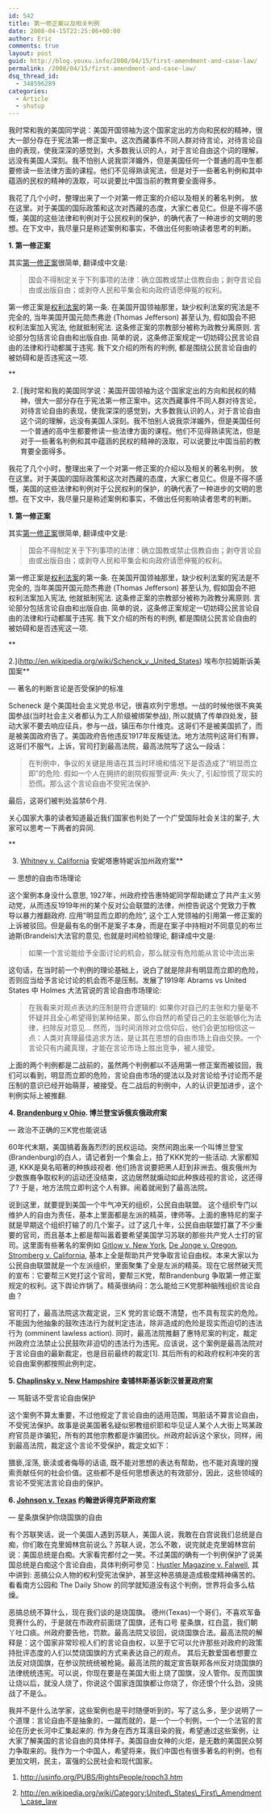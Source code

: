 ```yaml
---
id: 542
title: 第一修正案以及相关判例
date: 2008-04-15T22:25:06+00:00
author: Eric
comments: true
layout: post
guid: http://blog.youxu.info/2008/04/15/first-amendment-and-case-law/
permalink: /2008/04/15/first-amendment-and-case-law/
dsq_thread_id:
  - 348596289
categories:
  - Article
  - shutup
---
```

我时常和我的美国同学说：美国开国领袖为这个国家定出的方向和民权的精神，很大一部分存在于宪法第一修正案中。这次西藏事件不同人群对待言论，对待言论自由的表现，使我深深的感觉到，大多数我认识的人，对于言论自由这个词的理解，远没有美国人深刻。我不怕别人说我崇洋媚外，但是美国任何一个普通的高中生都要修读一些法律方面的课程。他们不见得熟读宪法，但是对于一些著名判例和其中蕴涵的民权的精神的汲取，可以说要比中国当前的教育要全面得多。

我花了几个小时，整理出来了一个对第一修正案的介绍以及相关的著名判例， 放在这里。对于美国的国际政策和这次对西藏的态度，大家仁者见仁。但是不得不感慨，美国的这些法律和判例对于公民权利的保护，的确代表了一种进步的文明的思想。在下文中，我尽量只是称述案例和事实，不做出任何影响读者思考的判断。

**1. 第一修正案**

其实[第一修正案](http://en.wikipedia.org/wiki/First_Amendment_to_the_United_States_Constitution)很简单, 翻译成中文是:

> 国会不得制定关于下列事项的法律：确立国教或禁止信教自由；剥夺言论自由或出版自由；或剥夺人民和平集会和向政府请愿伸冤的权利。

第一修正案是[权利法案](http://en.wikipedia.org/wiki/United_States_Bill_of_Rights)的第一条. 在美国开国领袖那里，缺少权利法案的宪法是不完全的, 当年美国开国元勋杰弗逊 (Thomas Jefferson) 甚至认为, 假如国会不把权利法案加入宪法, 他就抵制宪法. 这条修正案的宗教部分被称为政教分离原则. 言论部分包括言论自由和出版自由. 简单的说，这条修正案规定一切妨碍公民言论自由的法律和行动都属于违宪. 我下文介绍的所有的判例, 都是围绕公民言论自由的被妨碍和是否违宪这一项.
  
**
  
2. [我时常和我的美国同学说：美国开国领袖为这个国家定出的方向和民权的精神，很大一部分存在于宪法第一修正案中。这次西藏事件不同人群对待言论，对待言论自由的表现，使我深深的感觉到，大多数我认识的人，对于言论自由这个词的理解，远没有美国人深刻。我不怕别人说我崇洋媚外，但是美国任何一个普通的高中生都要修读一些法律方面的课程。他们不见得熟读宪法，但是对于一些著名判例和其中蕴涵的民权的精神的汲取，可以说要比中国当前的教育要全面得多。

我花了几个小时，整理出来了一个对第一修正案的介绍以及相关的著名判例， 放在这里。对于美国的国际政策和这次对西藏的态度，大家仁者见仁。但是不得不感慨，美国的这些法律和判例对于公民权利的保护，的确代表了一种进步的文明的思想。在下文中，我尽量只是称述案例和事实，不做出任何影响读者思考的判断。

**1. 第一修正案**

其实[第一修正案](http://en.wikipedia.org/wiki/First_Amendment_to_the_United_States_Constitution)很简单, 翻译成中文是:

> 国会不得制定关于下列事项的法律：确立国教或禁止信教自由；剥夺言论自由或出版自由；或剥夺人民和平集会和向政府请愿伸冤的权利。

第一修正案是[权利法案](http://en.wikipedia.org/wiki/United_States_Bill_of_Rights)的第一条. 在美国开国领袖那里，缺少权利法案的宪法是不完全的, 当年美国开国元勋杰弗逊 (Thomas Jefferson) 甚至认为, 假如国会不把权利法案加入宪法, 他就抵制宪法. 这条修正案的宗教部分被称为政教分离原则. 言论部分包括言论自由和出版自由. 简单的说，这条修正案规定一切妨碍公民言论自由的法律和行动都属于违宪. 我下文介绍的所有的判例, 都是围绕公民言论自由的被妨碍和是否违宪这一项.
  
**
  
2.](http://en.wikipedia.org/wiki/Schenck_v._United_States) 埃布尔拉姆斯诉美国案**
  
&#8212; 著名的判断言论是否受保护的标准

Scheneck 是个美国社会主义党总书记，很喜欢列宁思想。一战的时候他很不爽美国参战(当时社会主义者都认为工人阶级被绑架参战), 所以就搞了传单四处发，鼓动大家不要去响应征兵，参与一战，镇压布尔什维克。这哥们不是被美国抓了，而是被美国政府告了。美国政府告他违反1917年反叛徒法。地方法院判这哥们有罪，这哥们不服气，上诉，官司打到最高法院，最高法院写了这么一段话：

> 在判例中，争议的关键是用语在其当时环境和情况下是否造成了&#8221;明显而立即&#8221;的危险. 假如一个人在拥挤的剧院假报警说声: 失火了, 引起惊慌了现实的恐慌。那么这个言论自由不受宪法保护.

最后，这哥们被判处监禁6个月.

关心国家大事的读者知道最近我们国家也判处了一个广受国际社会关注的案子, 大家可以思考一下两者的异同.
  
**
  
3. [Whitney v. California](http://en.wikipedia.org/wiki/Whitney_v._California) 安妮塔惠特妮诉加州政府案**
  
&#8212; 思想的自由市场理论

这个案例本身没什么意思, 1927年，州政府控告惠特妮同学帮助建立了共产主义劳动党，从而违反1919年州的某个反对公会联盟的法律，州控告说这个党致力于教导以暴力推翻政府. 应用&#8221;明显而立即的危险&#8221;, 这个工人党领袖的引用第一修正案的上诉被驳回。但是最有名的倒不是案子本身，而是在案子中持相对不同意见的布兰迪斯(Brandeis)大法官的意见, 也就是时间检验理论, 翻译成中文是:

> 如果一个言论能给予全面讨论的机会，那么就没有危险能从言论中流出来

这句话，在当时前一个判例的理论基础上，说白了就是除非有明显而立即的危险，否则应当给予言论讨论的机会而不是压制。发展了1919年 Abrams vs United States 中 Holmes 大法官说的言论自由市场理论:

> 在我看来对观点表达的压制是符合逻辑的: 如果你对自己的主张和力量毫不怀疑并且全心希望得到某种结果，那么你自然的希望自己的主张能够化为法律，扫除反对意见&#8230; 然而，当时间消除对立信仰后，他们会更加相信这一点：人类对真理最佳追求方法，是让其在思想的自由市场上自由交换。一个言论只有内藏真理，才能在言论市场上胜出竞争，被人接受。

上面的两个判例都是二战前的，虽然两个判例都以不适用第一修正案而被驳回，我们可以看到，明显而立即的危险，言论自由市场的提法以及对言论给予讨论而不是压制的意识已经开始萌芽，被接受。在二战后的判例中，人的认识更加进步，这个判例实际上被推翻.

**4. [Brandenburg v Ohio](http://en.wikipedia.org/wiki/Brandenburg_v._Ohio). 博兰登宝诉俄亥俄政府案**
  
&#8212; 政治不正确的三K党也能说话

60年代末期，美国搞着轰轰烈烈的民权运动。突然间跑出来一个叫博兰登宝(Brandenburg)的白人，请记者到一个集会上，拍了KKK党的一些活动. 大家都知道, KKK是臭名昭著的种族歧视者. 他们扬言说要把黑人赶到非洲去。俄亥俄州为少数族裔争取权利的运动还没结束，这边居然就煽动如此种族歧视的言论，这还得了? 于是，地方法院立即判这个人有罪。闹着就闹到了最高法院。

说到这里，就要提到美国一个牛气冲天的组织，公民自由联盟。 这个组织专门以维护人的自由为责任，基本上里面都是左派的精英，律师等。上面的惠特尼的案子就是早期这个组织打输了的几个案子。过了这几十年，公民自由联盟打赢了不少重要的官司，而且基本上都是帮叫嚣着要希望美国学习苏联的那些共产党人士打的官司。这里面有些著名的案例如 [Gitlow v. New York](http://en.wikipedia.org/wiki/Gitlow_v._New_York), [De Jonge v. Oregon](http://en.wikipedia.org/wiki/De_Jonge_v._Oregon), [Stromberg v. California](http://en.wikipedia.org/wiki/Stromberg_v._California), 基本上全是帮助共产党争取言论自由权。本来大家以为公民自由联盟就是一个左派组织，里面聚集了全是左派的精英。现在它居然破天荒的宣布：它要帮三K党打这个官司，要帮三K党，帮Brandenburg 争取第一修正案规定的权利。这下舆论炸锅了。精英很纳闷：怎么能给三K党那种脑残组织言论自由？

官司打了，最高法院这次裁定说，三K 党的言论既不清楚，也不具有现实的危险。不能因为他抽象的鼓吹违法行为就判定违法，除非造成的危险是现实而迫切的违法行为 (omminent lawless action). 同时，最高法院推翻了惠特尼案的判定，裁定州政府立法禁止公民鼓吹非迫切的违法行为违宪。应该说，这个案例是最高法院对于言论自由的最新裁定，也是目前最终的裁定[1]. 其后所有的和政府权利冲突的言论自由案例都按照此例判定。

**5. [Chaplinsky v. New Hampshire](http://en.wikipedia.org/wiki/Chaplinsky_v._New_Hampshire) 查铺林斯基诉新汉普夏政府案**
  
&#8212; 骂脏话不受言论自由保护

这个案例不算太重要，不过他规定了言论自由的适用范围，骂脏话不算言论自由，不受宪法保护。故事是说美国著名疑似邪教组织耶和华见证人某个人大街上骂某政府官员是诈骗犯，所有的其他宗教都是诈骗团伙。州政府起诉这个家伙，同样，闹到最高法院，裁定这个言论不受保护，裁定文如下：

猥亵,淫荡, 亵渎或者侮辱的话语, 既不能对思想的表达有帮助，也不能对真理的搜索贡献任何的社会价值。这些都不是任何思想表达的有效部分，因此，这些领域的言论不受宪法言论自由的保护。

**6. [Johnson v. Texas](http://en.wikipedia.org/wiki/Texas_v._Johnson) 约翰逊诉得克萨斯政府案**
  
&#8212; 星条旗保护你烧国旗的自由

有个苏联笑话，说一个美国人遇到苏联人，美国人说，我敢在白宫说我们总统是白痴，你们敢在克里姆林宫前说么？苏联人说，怎么不敢，说完就走克里姆林宫前说：美国总统是白痴。大家看完都付之一笑。不过美国的确有一个判例保护了说美国总统是白痴这个言论自由，具体判例可参见：[Hustler Magazine v. Falwell](http://en.wikipedia.org/wiki/Hustler_Magazine_v._Falwell), 其中讲到: 恶搞公众人物的权利受宪法保护，甚至这种恶搞是造成极度精神痛苦的。看看南方公园和 The Daily Show 的同学就知道没有这个判例，世界将会多么枯燥。

恶搞总统不算什么，现在我们谈的是烧国旗。 德州(Texas)一个哥们，不喜欢军备竞赛什么的，于是就在市政府前面烧了国旗，还有口号 星条旗，红白蓝，我们朝丫吐口痰。州政府要告他，罚款。最高法院又驳回，说烧国旗合法。最高法院的解释是：这个国家非常珍视人们的言论自由权，以至于它可以允许那些对政府的政策持批评态度的人们以焚烧国旗的方式来表达自己的观点。 其后无数爱国者想要立法反对烧国旗，在参议院统统被枪毙。最高法院的裁定宣告联邦各州反对烧国旗的法律统统违宪。可以说，你现在要是在美国大街上烧了国旗，没人管你。反而国旗让烧以后，就没人烧了，你说这个国家连国旗都让你烧了，你还恨个什么劲，没挑战了不是么。

我并不是什么法学家，这些案例也是平时随便听到的，写了这么多，至少说明了一个道理：言论自由不是抽象的，一蹴而就的，是一个一个判例，一个一个法官的言论在历史长河中汇集起来的. 作为身在西方耳濡目染的我，希望通过这些案例，让大家了解美国的言论自由的具体样子。美国自由女神的火炬，是无数的美国民众努力争取来的。我作为一个中国人，希望将来，我们中国也有很多著名的判例，也有更加文明，民主，富强的公民社会和现代国家。

1. http://usinfo.org/PUBS/RightsPeople/ropch3.htm

2. http://en.wikipedia.org/wiki/Category:United\_States\_First\_Amendment\_case_law